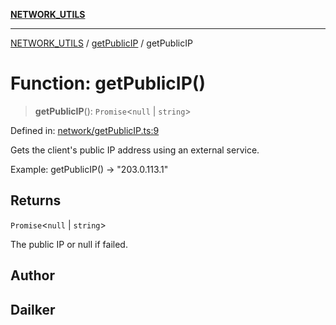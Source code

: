 [**NETWORK_UTILS**](../../README.md)

***

[NETWORK_UTILS](../../README.md) / [getPublicIP](../README.md) / getPublicIP

# Function: getPublicIP()

> **getPublicIP**(): `Promise`\<`null` \| `string`\>

Defined in: [network/getPublicIP.ts:9](https://github.com/dailker/everyutil/blob/7c30ec40bbb398255a9be572db0a537e8bcb9c11/src/network/getPublicIP.ts#L9)

Gets the client's public IP address using an external service.

Example: getPublicIP() → "203.0.113.1"

## Returns

`Promise`\<`null` \| `string`\>

The public IP or null if failed.

## Author

## Dailker
